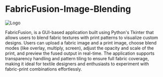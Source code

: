 # FabricFusion-Image-Blending
![Logo](https://github.com/user-attachments/assets/9c4b8511-d6fb-4fc0-bcf0-6a6f6bc34861)



FabricFusion, is a GUI-based application built using Python's Tkinter that allows users to blend fabric textures with print patterns to visualize custom designs. Users can upload a fabric image and a print image, choose blend modes (like overlay, multiply, screen), adjust the opacity and scale of the print, and preview the fused output in real-time. The application supports transparency handling and pattern tiling to ensure full fabric coverage, making it ideal for textile designers and enthusiasts to experiment with fabric-print combinations effortlessly.
